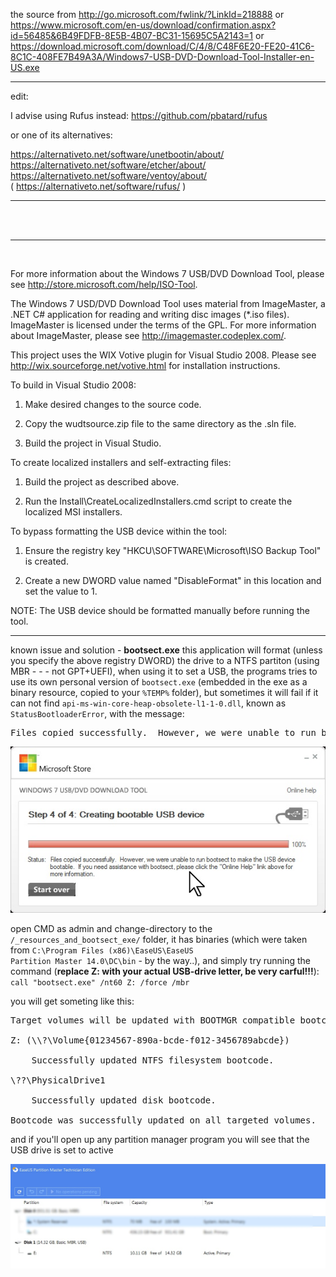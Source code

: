 the source from http://go.microsoft.com/fwlink/?LinkId=218888
or https://www.microsoft.com/en-us/download/confirmation.aspx?id=56485&6B49FDFB-8E5B-4B07-BC31-15695C5A2143=1
or https://download.microsoft.com/download/C/4/8/C48F6E20-FE20-41C6-8C1C-408FE7B49A3A/Windows7-USB-DVD-Download-Tool-Installer-en-US.exe

<hr/>

edit:  

I advise using Rufus instead: https://github.com/pbatard/rufus  

or one of its alternatives:  

https://alternativeto.net/software/unetbootin/about/  
https://alternativeto.net/software/etcher/about/  
https://alternativeto.net/software/ventoy/about/  
( https://alternativeto.net/software/rufus/ )  

<hr/>

<br/>
<br/>
<hr/>
<br/>

For more information about the Windows 7 USB/DVD Download Tool, please see 
http://store.microsoft.com/help/ISO-Tool. 


The Windows 7 USD/DVD Download Tool uses material from ImageMaster, a .NET C#
application for reading and writing disc images (*.iso files).  ImageMaster 
is licensed under the terms of the GPL.  For more information about ImageMaster,
please see http://imagemaster.codeplex.com/.


This project uses the WIX Votive plugin for Visual Studio 2008.  Please see
http://wix.sourceforge.net/votive.html for installation instructions.


To build in Visual Studio 2008:

1. Make desired changes to the source code.

2. Copy the wudtsource.zip file to the same directory as the .sln file.

3. Build the project in Visual Studio.


To create localized installers and self-extracting files:

1. Build the project as described above.

2. Run the Install\CreateLocalizedInstallers.cmd script to create the 
   localized MSI installers.


To bypass formatting the USB device within the tool:

1. Ensure the registry key "HKCU\SOFTWARE\Microsoft\ISO Backup Tool" is created.

2. Create a new DWORD value named "DisableFormat" in this location and set the value to 1.

NOTE: The USB device should be formatted manually before running the tool.

<hr/>
known issue and solution - <strong>bootsect.exe</strong>
this application will format (unless you specify the above registry DWORD) the drive to a NTFS partiton (using MBR - - - not GPT+UEFI), 
when using it to set a USB, the programs tries to use its own personal version of <code>bootsect.exe</code> (embedded in the exe as a binary resource, copied to your <code>%TEMP%</code> folder),  
but sometimes it will fail if it can not find <code>api-ms-win-core-heap-obsolete-l1-1-0.dll</code>,  
known as <code>StatusBootloaderError</code>, with the message:  
<pre>
Files copied successfully.  However, we were unable to run bootsect to make the USB device bootable.  If you need assistance with bootsect, please click the "Online Help" link above for more information.
</pre>

<img src="_resources_and_bootsect_exe/2021-07-14_155141.jpg" />  


open CMD as admin and change-directory to the <code>/_resources_and_bootsect_exe/</code> folder, it has binaries (which were taken from <code>C:\Program Files (x86)\EaseUS\EaseUS Partition Master 14.0\DC\bin</code> - by the way..), and simply try running the command (<strong>replace Z: with your actual USB-drive letter, be very carful!!!</strong>):  
<code>call "bootsect.exe" /nt60 Z: /force /mbr</code>

you will get someting like this:  

<pre>
Target volumes will be updated with BOOTMGR compatible bootcode.

Z: (\\?\Volume{01234567-890a-bcde-f012-3456789abcde})

    Successfully updated NTFS filesystem bootcode.

\??\PhysicalDrive1

    Successfully updated disk bootcode.

Bootcode was successfully updated on all targeted volumes.
</pre>

and if you'll open up any partition manager program you will see that the USB drive is set to active  

<img src="_resources_and_bootsect_exe/2021-07-14_160353.jpg" />  
